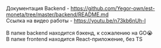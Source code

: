 Документация Backend - https://github.com/Yegor-own/est-moneta/tree/master/backend/README.md  <br />
Ссылка на видео работы - https://youtu.be/n73kb6nUh-I <br />
 <br />
В папке backend находится бэкенд, к сожалению на GO😭 <br />
В папке frontend находится React-приложение, без TS <br />
